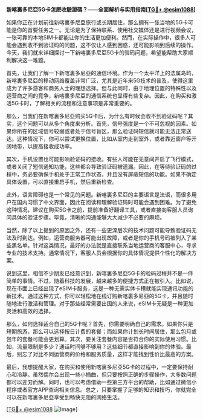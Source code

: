 **新喀裏多尼亞5G卡怎麽收驗證碼？——全面解析与实用指南[[TG💪+ @esim1088](https://t.me/s/esim1088)]**

如果你正在计划前往新喀裏多尼亞旅行或长期居住，那么拥有一张当地的5G卡可能是你的首要任务之一。无论是为了保持联系、使用社交媒体还是进行视频会议，一张可靠的本地SIM卡都能让你的生活更加便利。然而，在实际操作中，很多人可能会遇到收不到验证码的问题，这不仅让人感到困惑，还可能影响到后续的操作。今天，我们就来详细探讨一下新喀裏多尼亞5G卡的验码问题，希望能帮助大家顺利解决这一难题。

首先，让我们了解一下新喀裏多尼亞的通信环境。作为一个太平洋上的法属岛屿，新喀裏多尼亞的移动网络覆盖非常广泛，尤其是近年来5G技术的普及，使得这里成为了许多游客和商务人士的理想选择。但与此同时，由于地理位置的特殊性以及运营商之间的竞争，新喀裏多尼亞的通信系统也显得有些复杂。因此，在购买和激活5G卡时，了解相关的流程和注意事项是非常重要的。

那么，当我们在新喀裏多尼亞购买5G卡后，为什么有时候会收不到验证码呢？其实，这个问题可以从多个角度来分析。首先，信号强度是一个不可忽视的因素。如果你所在的区域信号较弱或者处于信号盲区，那么验证码短信就可能无法正常送达。这种情况下，你可以尝试更换位置，比如从室内走到室外，或者靠近窗户等开阔地带，以提高接收成功率。

其次，手机设置也可能影响验证码的接收。有些人可能在无意间开启了飞行模式，或者关闭了短信通知功能，这些都会导致验证码被遗漏。因此，在等待验证码的过程中，务必要确保手机处于正常工作状态，并且没有屏蔽短信的功能。如果不确定具体设置，可以直接重启手机，然后重新检查。

此外，语言障碍也是一个常见的问题。新喀裏多尼亞的主要语言是法语，而很多用户在国内习惯了中文界面，因此在阅读和理解验证码时可能会遇到困难。为了避免这种情况，建议在购买5G卡之前，提前准备好翻译工具，或者直接向客服人员询问具体的验证步骤。毕竟，清晰的沟通能够大大减少不必要的麻烦。

当然，除了以上提到的原因之外，还有一些更深层次的技术问题可能导致验证码无法及时到达。例如，运营商服务器可能出现故障，或者是你的手机号码被列入了某些黑名单。针对这类情况，最好的办法就是直接联系当地运营商的客服中心，寻求专业的技术支持。通常情况下，客服人员会根据你的具体情况提供个性化的解决方案。

说到这里，相信不少朋友已经意识到，新喀裏多尼亞5G卡的验码过程并不是一件简单的事情。不过，随着科技的发展，越来越多的便捷方式正在被引入。比如说，现在市面上已经出现了eSIM卡服务，这是一种无需实体卡槽就能实现通讯功能的新技术。通过这种方式，你可以轻松地在线订购新喀裏多尼亞的5G卡，并且随时随地进行激活和管理。对于那些经常需要出国的人来说，eSIM卡无疑是一种更加灵活和高效的选择。

那么，如何选择适合自己的5G卡呢？首先，你需要明确自己的需求。如果你只是短期旅游，那么可以选择按日计费的套餐；而如果你计划长时间居住，那么包月或包年的套餐可能会更划算。其次，要关注套餐内容是否符合你的实际使用习惯。比如，流量限制是多少？通话时间够不够用？这些细节都直接影响到你的体验。最后，别忘了对比不同运营商的价格和服务质量，这样才能找到性价比最高的方案。

最后，我想提醒大家，在购买和使用新喀裏多尼亞5G卡的过程中，一定要保持耐心和冷静。虽然偶尔会出现一些小插曲，但只要按照正确的步骤操作，大多数问题都可以迎刃而解。同时，也可以考虑借助一些第三方平台的帮助，比如通过微信小程序或者官方APP查询相关信息。总之，只要掌握了足够的知识和技巧，你就完全可以在新喀裏多尼亞享受到畅快无阻的网络生活。

[[TG💪+ @esim1088](https://t.me/s/esim1088) ![Image](https://i.postimg.cc/4NQfJmqS/Snipaste-2025-05-13-00-14-12.png)]